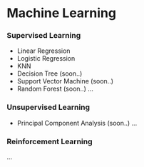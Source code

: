 # Machine Learning

### Supervised Learning
- Linear Regression
- Logistic Regression
- KNN
- Decision Tree (soon..)
- Support Vector Machine (soon..)
- Random Forest (soon..)
...

### Unsupervised Learning
- Principal Component Analysis (soon..)
...

### Reinforcement Learning
...
